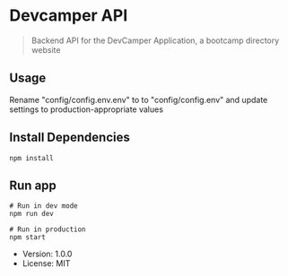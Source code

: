 # Devcamper API

> Backend API for the DevCamper Application, a bootcamp directory website

## Usage
Rename "config/config.env.env" to to "config/config.env" and update settings to production-appropriate values

## Install Dependencies
```
npm install
```

## Run app
```
# Run in dev mode
npm run dev

# Run in production
npm start
```

- Version: 1.0.0
- License: MIT
